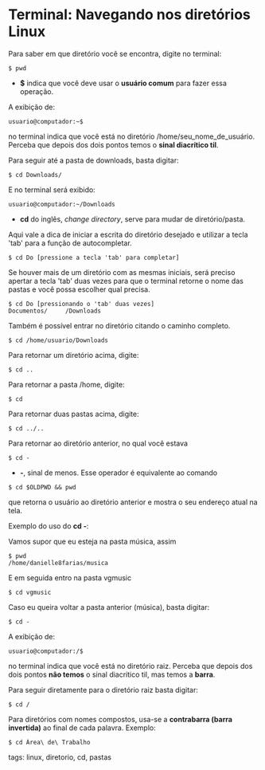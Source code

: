 # Terminal: Navegando nos diretórios Linux


Para saber em que diretório você se encontra, digite no terminal:

```
$ pwd
```

- **$** indica que você deve usar o **usuário comum** para fazer essa operação.

A exibição de:

```
usuario@computador:~$
```

no terminal indica que você está no diretório /home/seu_nome_de_usuário. Perceba que depois dos dois pontos temos o **sinal diacrítico til**.

Para seguir até a pasta de downloads, basta digitar:

```
$ cd Downloads/
```

E no terminal será exibido:

```
usuario@computador:~/Downloads
```

- **cd** do inglês, *change directory*, serve para mudar de diretório/pasta.

Aqui vale a dica de iniciar a escrita do diretório desejado e utilizar a tecla 'tab' para a função de autocompletar.

```
$ cd Do [pressione a tecla 'tab' para completar]
```

Se houver mais de um diretório com as mesmas iniciais, será preciso apertar a tecla 'tab' duas vezes para que o terminal retorne o nome das pastas e você possa escolher qual precisa.

```
$ cd Do [pressionando o 'tab' duas vezes]
Documentos/     /Downloads
```

Também é possível entrar no diretório citando o caminho completo.

```
$ cd /home/usuario/Downloads
```

Para retornar um diretório acima, digite:

```
$ cd ..
```

Para retornar a pasta /home, digite:

```
$ cd
```

Para retornar duas pastas acima, digite:

```
$ cd ../..
```

Para retornar ao diretório anterior, no qual você estava

```
$ cd -
```

- **-**, sinal de menos. Esse operador é equivalente ao comando

```
$ cd $OLDPWD && pwd
```

que retorna o usuário ao diretório anterior e mostra o seu endereço atual na tela.

Exemplo do uso do **cd -**:

Vamos supor que eu esteja na pasta música, assim

```
$ pwd
/home/danielle8farias/musica
```

E em seguida entro na pasta vgmusic

```
$ cd vgmusic
```

Caso eu queira voltar a pasta anterior (música), basta digitar:

```
$ cd -
```

A exibição de:

```
usuario@computador:/$
```

no terminal indica que você está no diretório raiz. Perceba que depois dos dois pontos **não temos** o sinal diacrítico til, mas temos a **barra**.

Para seguir diretamente para o diretório raiz basta digitar:

```
$ cd /
```

Para diretórios com nomes compostos, usa-se a **contrabarra (barra invertida)** ao final de cada palavra. Exemplo:

```
$ cd Área\ de\ Trabalho
```

tags: linux, diretorio, cd, pastas
